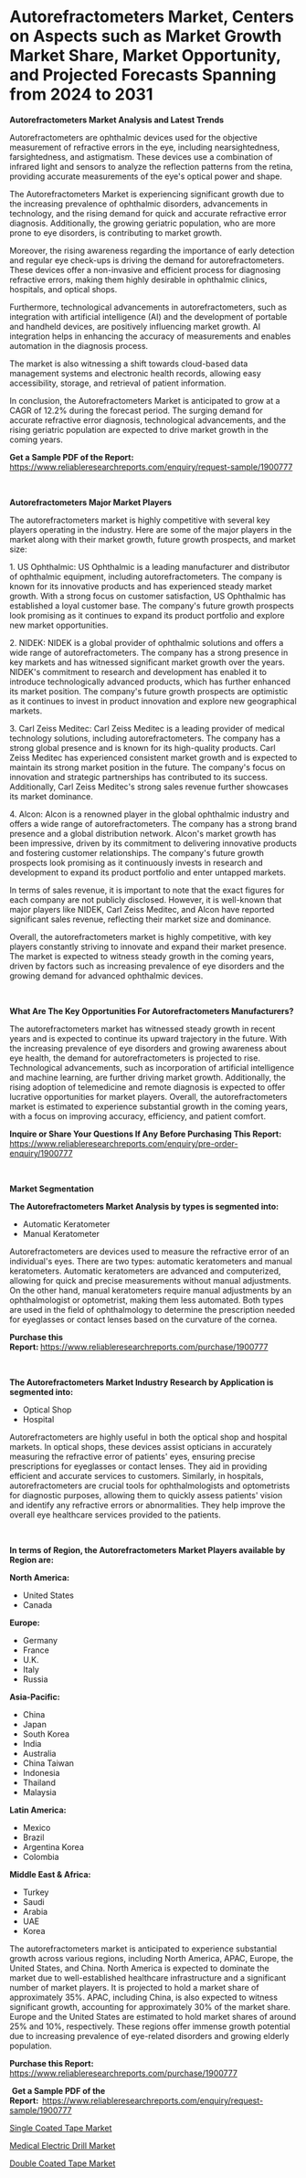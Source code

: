 <p><h1>Autorefractometers Market, Centers on Aspects such as Market Growth Market Share, Market Opportunity, and Projected Forecasts Spanning from 2024 to 2031</h1></p><p><strong>Autorefractometers Market Analysis and Latest Trends</strong></p>
<p><p>Autorefractometers are ophthalmic devices used for the objective measurement of refractive errors in the eye, including nearsightedness, farsightedness, and astigmatism. These devices use a combination of infrared light and sensors to analyze the reflection patterns from the retina, providing accurate measurements of the eye's optical power and shape.</p><p>The Autorefractometers Market is experiencing significant growth due to the increasing prevalence of ophthalmic disorders, advancements in technology, and the rising demand for quick and accurate refractive error diagnosis. Additionally, the growing geriatric population, who are more prone to eye disorders, is contributing to market growth.</p><p>Moreover, the rising awareness regarding the importance of early detection and regular eye check-ups is driving the demand for autorefractometers. These devices offer a non-invasive and efficient process for diagnosing refractive errors, making them highly desirable in ophthalmic clinics, hospitals, and optical shops.</p><p>Furthermore, technological advancements in autorefractometers, such as integration with artificial intelligence (AI) and the development of portable and handheld devices, are positively influencing market growth. AI integration helps in enhancing the accuracy of measurements and enables automation in the diagnosis process.</p><p>The market is also witnessing a shift towards cloud-based data management systems and electronic health records, allowing easy accessibility, storage, and retrieval of patient information.</p><p>In conclusion, the Autorefractometers Market is anticipated to grow at a CAGR of 12.2% during the forecast period. The surging demand for accurate refractive error diagnosis, technological advancements, and the rising geriatric population are expected to drive market growth in the coming years.</p></p>
<p><strong>Get a Sample PDF of the Report:&nbsp;</strong> <a href="https://www.reliableresearchreports.com/enquiry/request-sample/1900777">https://www.reliableresearchreports.com/enquiry/request-sample/1900777</a></p>
<p>&nbsp;</p>
<p><strong>Autorefractometers Major Market Players</strong></p>
<p><p>The autorefractometers market is highly competitive with several key players operating in the industry. Here are some of the major players in the market along with their market growth, future growth prospects, and market size:</p><p>1. US Ophthalmic: US Ophthalmic is a leading manufacturer and distributor of ophthalmic equipment, including autorefractometers. The company is known for its innovative products and has experienced steady market growth. With a strong focus on customer satisfaction, US Ophthalmic has established a loyal customer base. The company's future growth prospects look promising as it continues to expand its product portfolio and explore new market opportunities.</p><p>2. NIDEK: NIDEK is a global provider of ophthalmic solutions and offers a wide range of autorefractometers. The company has a strong presence in key markets and has witnessed significant market growth over the years. NIDEK's commitment to research and development has enabled it to introduce technologically advanced products, which has further enhanced its market position. The company's future growth prospects are optimistic as it continues to invest in product innovation and explore new geographical markets.</p><p>3. Carl Zeiss Meditec: Carl Zeiss Meditec is a leading provider of medical technology solutions, including autorefractometers. The company has a strong global presence and is known for its high-quality products. Carl Zeiss Meditec has experienced consistent market growth and is expected to maintain its strong market position in the future. The company's focus on innovation and strategic partnerships has contributed to its success. Additionally, Carl Zeiss Meditec's strong sales revenue further showcases its market dominance.</p><p>4. Alcon: Alcon is a renowned player in the global ophthalmic industry and offers a wide range of autorefractometers. The company has a strong brand presence and a global distribution network. Alcon's market growth has been impressive, driven by its commitment to delivering innovative products and fostering customer relationships. The company's future growth prospects look promising as it continuously invests in research and development to expand its product portfolio and enter untapped markets.</p><p>In terms of sales revenue, it is important to note that the exact figures for each company are not publicly disclosed. However, it is well-known that major players like NIDEK, Carl Zeiss Meditec, and Alcon have reported significant sales revenue, reflecting their market size and dominance.</p><p>Overall, the autorefractometers market is highly competitive, with key players constantly striving to innovate and expand their market presence. The market is expected to witness steady growth in the coming years, driven by factors such as increasing prevalence of eye disorders and the growing demand for advanced ophthalmic devices.</p></p>
<p>&nbsp;</p>
<p><strong>What Are The Key Opportunities For Autorefractometers Manufacturers?</strong></p>
<p><p>The autorefractometers market has witnessed steady growth in recent years and is expected to continue its upward trajectory in the future. With the increasing prevalence of eye disorders and growing awareness about eye health, the demand for autorefractometers is projected to rise. Technological advancements, such as incorporation of artificial intelligence and machine learning, are further driving market growth. Additionally, the rising adoption of telemedicine and remote diagnosis is expected to offer lucrative opportunities for market players. Overall, the autorefractometers market is estimated to experience substantial growth in the coming years, with a focus on improving accuracy, efficiency, and patient comfort.</p></p>
<p><strong>Inquire or Share Your Questions If Any Before Purchasing This Report:</strong> <a href="https://www.reliableresearchreports.com/enquiry/pre-order-enquiry/1900777">https://www.reliableresearchreports.com/enquiry/pre-order-enquiry/1900777</a></p>
<p>&nbsp;</p>
<p><strong>Market Segmentation</strong></p>
<p><strong>The Autorefractometers Market Analysis by types is segmented into:</strong></p>
<p><ul><li>Automatic Keratometer</li><li>Manual Keratometer</li></ul></p>
<p><p>Autorefractometers are devices used to measure the refractive error of an individual's eyes. There are two types: automatic keratometers and manual keratometers. Automatic keratometers are advanced and computerized, allowing for quick and precise measurements without manual adjustments. On the other hand, manual keratometers require manual adjustments by an ophthalmologist or optometrist, making them less automated. Both types are used in the field of ophthalmology to determine the prescription needed for eyeglasses or contact lenses based on the curvature of the cornea.</p></p>
<p><strong>Purchase this Report:&nbsp;</strong><a href="https://www.reliableresearchreports.com/purchase/1900777">https://www.reliableresearchreports.com/purchase/1900777</a></p>
<p>&nbsp;</p>
<p><strong>The Autorefractometers Market Industry Research by Application is segmented into:</strong></p>
<p><ul><li>Optical Shop</li><li>Hospital</li></ul></p>
<p><p>Autorefractometers are highly useful in both the optical shop and hospital markets. In optical shops, these devices assist opticians in accurately measuring the refractive error of patients' eyes, ensuring precise prescriptions for eyeglasses or contact lenses. They aid in providing efficient and accurate services to customers. Similarly, in hospitals, autorefractometers are crucial tools for ophthalmologists and optometrists for diagnostic purposes, allowing them to quickly assess patients' vision and identify any refractive errors or abnormalities. They help improve the overall eye healthcare services provided to the patients.</p></p>
<p>&nbsp;</p>
<p><strong>In terms of Region, the Autorefractometers Market Players available by Region are:</strong></p>
<p>
    <p> <strong> North America: </strong>
        <ul>
            <li>United States</li>
            <li>Canada</li>
        </ul>
        </p> 
    <p> <strong> Europe: </strong>
        <ul>
            <li>Germany</li>
            <li>France</li>
            <li>U.K.</li>
            <li>Italy</li>
            <li>Russia</li>
        </ul>
        </p> 
    <p> <strong> Asia-Pacific: </strong>
        <ul>
            <li>China</li>
            <li>Japan</li>
            <li>South Korea</li>
            <li>India</li>
            <li>Australia</li>
            <li>China Taiwan</li>
            <li>Indonesia</li>
            <li>Thailand</li>
            <li>Malaysia</li>
        </ul>
        </p> 
    <p> <strong> Latin America: </strong>
        <ul>
            <li>Mexico</li>
            <li>Brazil</li>
            <li>Argentina Korea</li>
            <li>Colombia</li>
        </ul>
        </p> 
    <p> <strong> Middle East & Africa: </strong>
        <ul>
            <li>Turkey</li>
            <li>Saudi</li>
            <li>Arabia</li>
            <li>UAE</li>
            <li>Korea</li>
        </ul>
    </p>
    </p>
<p><p>The autorefractometers market is anticipated to experience substantial growth across various regions, including North America, APAC, Europe, the United States, and China. North America is expected to dominate the market due to well-established healthcare infrastructure and a significant number of market players. It is projected to hold a market share of approximately 35%. APAC, including China, is also expected to witness significant growth, accounting for approximately 30% of the market share. Europe and the United States are estimated to hold market shares of around 25% and 10%, respectively. These regions offer immense growth potential due to increasing prevalence of eye-related disorders and growing elderly population.</p></p>
<p><strong>Purchase this Report: </strong><a href="https://www.reliableresearchreports.com/purchase/1900777">https://www.reliableresearchreports.com/purchase/1900777</a></p>
<p>&nbsp;<strong>Get a Sample PDF of the Report:&nbsp;&nbsp;</strong><a href="https://www.reliableresearchreports.com/enquiry/request-sample/1900777">https://www.reliableresearchreports.com/enquiry/request-sample/1900777</a></p>
<p><strong></strong></p>
<p><p><a href="https://github.com/chartsaturn/Market-Research-Report-List-1/blob/main/single-coated-tape-market.md">Single Coated Tape Market</a></p><p><a href="https://github.com/Triciasol/Market-Research-Report-List-1/blob/main/medical-electric-drill-market.md">Medical Electric Drill Market</a></p><p><a href="https://github.com/JameTravis/Market-Research-Report-List-3/blob/main/double-coated-tape-market.md">Double Coated Tape Market</a></p></p>